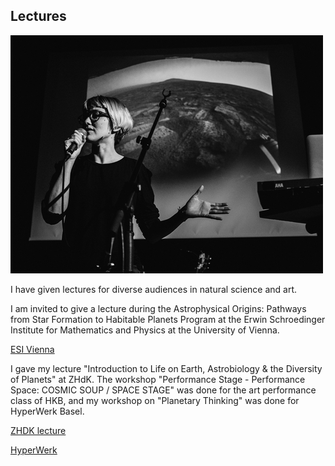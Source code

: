## Lectures

![image alt title](/images/small/frankpowers.jpg)

I have given lectures for diverse audiences in natural science and art.

I am invited to give a lecture during the Astrophysical Origins: Pathways from Star Formation to Habitable Planets Program at the Erwin Schroedinger Institute for Mathematics and Physics at the University of Vienna.

[ESI Vienna](https://www.esi.ac.at/activities/events/2019/astrophysical-origins-pathways-from-star-formation-to-habitable-planets)

I gave my lecture "Introduction to Life on Earth, Astrobiology & the Diversity of Planets" at ZHdK. The workshop "Performance Stage - Performance Space: COSMIC SOUP / SPACE STAGE" was done for the art performance class of HKB, and my workshop on "Planetary Thinking" was done for HyperWerk Basel.

[ZHDK lecture](https://www.zhdk.ch/veranstaltung/35105)

[HyperWerk](https://www.fhnw.ch/de/die-fhnw/hochschulen/hgk/institute/institut-hyperwerk#)

